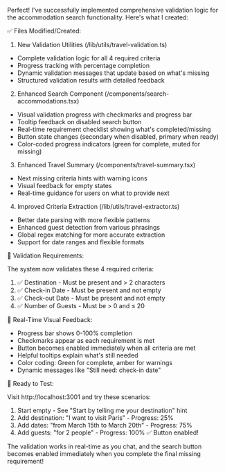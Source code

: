 Perfect! I've successfully implemented comprehensive validation logic for the accommodation search functionality. Here's what I created:

  ✅ Files Modified/Created:

  1. New Validation Utilities (/lib/utils/travel-validation.ts)

  - Complete validation logic for all 4 required criteria
  - Progress tracking with percentage completion
  - Dynamic validation messages that update based on what's missing
  - Structured validation results with detailed feedback

  2. Enhanced Search Component (/components/search-accommodations.tsx)

  - Visual validation progress with checkmarks and progress bar
  - Tooltip feedback on disabled search button
  - Real-time requirement checklist showing what's completed/missing
  - Button state changes (secondary when disabled, primary when ready)
  - Color-coded progress indicators (green for complete, muted for missing)

  3. Enhanced Travel Summary (/components/travel-summary.tsx)

  - Next missing criteria hints with warning icons
  - Visual feedback for empty states
  - Real-time guidance for users on what to provide next

  4. Improved Criteria Extraction (/lib/utils/travel-extractor.ts)

  - Better date parsing with more flexible patterns
  - Enhanced guest detection from various phrasings
  - Global regex matching for more accurate extraction
  - Support for date ranges and flexible formats

  🎯 Validation Requirements:

  The system now validates these 4 required criteria:

  1. ✅ Destination - Must be present and > 2 characters
  2. ✅ Check-in Date - Must be present and not empty
  3. ✅ Check-out Date - Must be present and not empty
  4. ✅ Number of Guests - Must be > 0 and ≤ 20

  🚦 Real-Time Visual Feedback:

  - Progress bar shows 0-100% completion
  - Checkmarks appear as each requirement is met
  - Button becomes enabled immediately when all criteria are met
  - Helpful tooltips explain what's still needed
  - Color coding: Green for complete, amber for warnings
  - Dynamic messages like "Still need: check-in date"

  🧪 Ready to Test:

  Visit http://localhost:3001 and try these scenarios:

  1. Start empty - See "Start by telling me your destination" hint
  2. Add destination: "I want to visit Paris" - Progress: 25%
  3. Add dates: "from March 15th to March 20th" - Progress: 75%
  4. Add guests: "for 2 people" - Progress: 100% ✅ Button enabled!

  The validation works in real-time as you chat, and the search button becomes enabled immediately when you complete the final missing requirement!